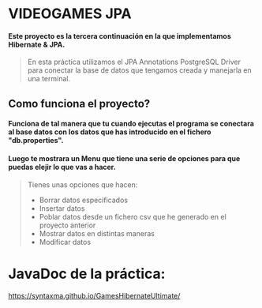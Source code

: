 # VIDEOGAMES JPA

#### Este proyecto es la tercera continuación en la que implementamos Hibernate & JPA.

> En esta práctica utilizamos el JPA Annotations PostgreSQL Driver para conectar la base de datos que tengamos creada y manejarla en una terminal.

## Como funciona el proyecto?

#### Funciona de tal manera que tu cuando ejecutas el programa se conectara al base datos con los datos que has introducido en el fichero "db.properties".

#### Luego te mostrara un Menu que tiene una serie de opciones para que puedas elejir lo que vas a hacer.
>
> Tienes unas opciones que hacen:
>
> - Borrar datos especificados
> - Insertar datos
> - Poblar datos desde un fichero csv que he generado en el proyecto anterior
> - Mostrar datos en distintas maneras
> - Modificar datos


# JavaDoc de la práctica:

https://syntaxma.github.io/GamesHibernateUltimate/
